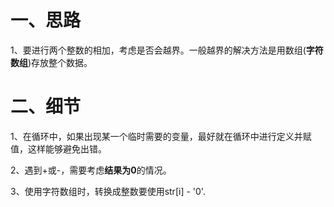 # 一、思路

1、要进行两个整数的相加，考虑是否会越界。一般越界的解决方法是用数组(**字符数组**)存放整个数据。



# 二、细节

1、在循环中，如果出现某一个临时需要的变量，最好就在循环中进行定义并赋值，这样能够避免出错。

2、遇到+或-，需要考虑**结果为0**的情况。

3、使用字符数组时，转换成整数要使用str[i] - '0'.
